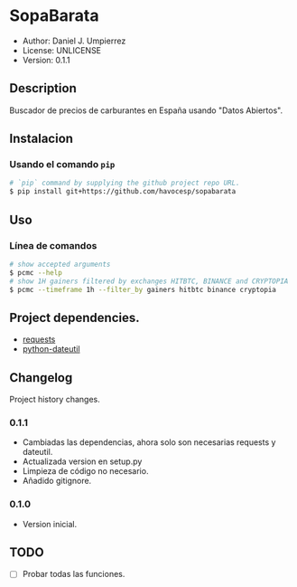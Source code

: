 # SopaBarata

 - Author: Daniel J. Umpierrez
 - License: UNLICENSE
 - Version: 0.1.1

## Description

Buscador de precios de carburantes en España usando "Datos Abiertos".

## Instalacion

### Usando el comando `pip`

```sh
# `pip` command by supplying the github project repo URL.
$ pip install git+https://github.com/havocesp/sopabarata
```

## Uso

### Línea de comandos

```sh
# show accepted arguments
$ pcmc --help
# show 1H gainers filtered by exchanges HITBTC, BINANCE and CRYPTOPIA
$ pcmc --timeframe 1h --filter_by gainers hitbtc binance cryptopia
```

## Project dependencies.

- [requests](https://pypi.org/project/requests/)
- [python-dateutil](https://pypi.org/project/python-dateutil)

## Changelog

Project history changes.

### 0.1.1

- Cambiadas las dependencias, ahora solo son necesarias requests y dateutil.
- Actualizada version en setup.py
- Limpieza de código no necesario.
- Añadido gitignore.

### 0.1.0

- Version inicial.

## TODO

- [ ] Probar todas las funciones.

